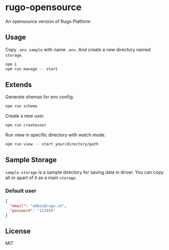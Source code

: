 # rugo-opensource

An opensource version of Rugo Platform

## Usage

Copy `.env.sample` with name `.env`. And create a new directory named `storage`.

```bash
npm i
npm run manage -- start
```


## Extends

Generate shemas for env config.

```bash
npm run schema
```

Create a new user.

```bash
npm run createuser
```

Run view in specific directory with watch mode.

```bash
npm run view -- start your/directory/path
```

## Sample Storage

`sample-storage` is a sample directory for saving data in driver. You can copy all or apart of it as a main `storage`.

### Default user

```json
{
  "email": "admin@rugo.vn",
  "password": "123456"
}
```

## License

MIT
